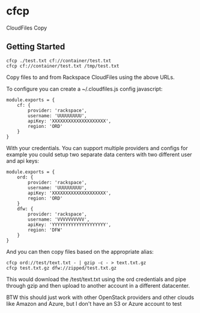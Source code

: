 cfcp
=========

CloudFiles Copy

Getting Started
---------------

	cfcp ./test.txt cf://container/test.txt
	cfcp cf://container/test.txt /tmp/test.txt

Copy files to and from Rackspace CloudFiles using the above URLs.

To configure you can create a ~/.cloudfiles.js config javascript:

	module.exports = {
		cf: {
			provider: 'rackspace',
			username: 'UUUUUUUUU',
			apiKey: 'XXXXXXXXXXXXXXXXXXXX',
			region: 'ORD'
		}
	}

With your credentials.  You can support multiple providers and configs
for example you could setup two separate data centers with two different
user and api keys:

	module.exports = {
		ord: {
			provider: 'rackspace',
			username: 'UUUUUUUUU',
			apiKey: 'XXXXXXXXXXXXXXXXXXXX',
			region: 'ORD'
		}
		dfw: {
			provider: 'rackspace',
			username: 'VVVVVVVVVV',
			apiKey: 'YYYYYYYYYYYYYYYYYYYY',
			region: 'DFW'
		}
	}

And you can then copy files based on the appropriate alias:

	cfcp ord://test/text.txt - | gzip -c - > text.txt.gz
	cfcp test.txt.gz dfw://zipped/test.txt.gz

This would download the /test/text.txt using the ord credentials and
pipe through gzip and then upload to another account in a different
datacenter.

BTW this should just work with other OpenStack providers 
and other clouds like Amazon and Azure, but I don't have 
an S3 or Azure account to test

